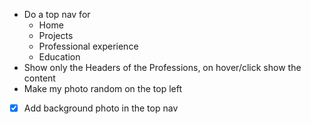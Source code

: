 * Do a top nav for
  * Home
  * Projects
  * Professional experience
  * Education
* Show only the Headers of the Professions, on hover/click show the content
* Make my photo random on the top left

- [x] Add background photo in the top nav